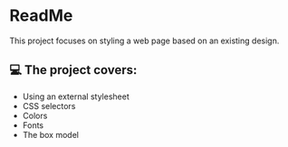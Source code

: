 # ReadMe

This project focuses on styling a web page based on an existing design.

## 💻 The project covers: 
- Using an external stylesheet  
- CSS selectors  
- Colors  
- Fonts  
- The box model  
